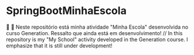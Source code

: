 # SpringBootMinhaEscola
:school: :dart: Neste repositório está minha atividade "Minha Escola" desenvolvida no curso Generation. Ressalto que ainda está em desenvolvimento! //  In this repository is my "My School" activity developed in the Generation course. I emphasize that it is still under development!

